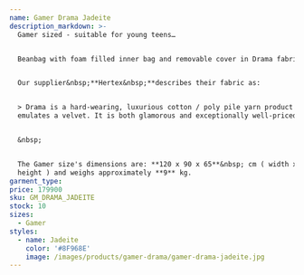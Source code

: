 ```yaml
---
name: Gamer Drama Jadeite
description_markdown: >-
  Gamer sized - suitable for young teens…


  Beanbag with foam filled inner bag and removable cover in Drama fabric.&nbsp;


  Our supplier&nbsp;**Hertex&nbsp;**describes their fabric as:


  > Drama is a hard-wearing, luxurious cotton / poly pile yarn product that
  emulates a velvet. It is both glamorous and exceptionally well-priced.


  &nbsp;


  The Gamer size's dimensions are: **120 x 90 x 65**&nbsp; cm ( width x depth x
  height ) and weighs approximately **9** kg.
garment_type:
price: 179900
sku: GM_DRAMA_JADEITE
stock: 10
sizes:
  - Gamer
styles:
  - name: Jadeite
    color: '#8F968E'
    image: /images/products/gamer-drama/gamer-drama-jadeite.jpg
---
```

